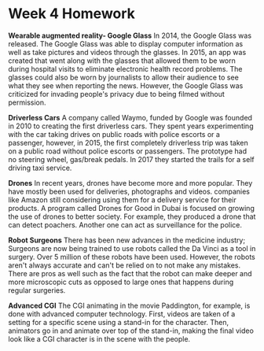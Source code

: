 # Week 4 Homework
**Wearable augmented reality- Google Glass**
In 2014, the Google Glass was released. The Google Glass was able to display computer information as well as take pictures and videos through the glasses. In 2015, an app was created that went along with the glasses that allowed them to be worn during hospital visits to eliminate electronic health record problems. The glasses could also be worn by journalists to allow their audience to see what they see when reporting the news. However, the Google Glass was criticized for invading people's privacy due to being filmed without permission.

**Driverless Cars**
A company called Waymo, funded by Google was founded in 2010 to creating the first driverless cars. They spent years experimenting with the car taking drives on public roads with police escorts or a passenger, however, in 2015, the first
completely driverless trip was taken on a public road without police escorts or passengers. The prototype had no steering wheel, gas/break pedals. In 2017 they started the trails for a self driving taxi service.

**Drones**
In recent years, drones have become more and more popular.  They have mostly been used for deliveries, photographs and videos. companies like Amazon still considering using them for a delivery service for their products. A program called Drones for Good in Dubai is focused on growing the use of drones to better society. For example, they produced a drone that can detect poachers. Another one can act as surveillance for the police.

**Robot Surgeons**
There has been new advances in the medicine industry; Surgeons are now being trained to use robots called the Da Vinci as a tool in surgery. Over 5 million of these robots have been used. However, the robots aren't always accurate and can't be relied on to not make any mistakes. There are pros as well such as the fact that the robot can make deeper and more microscopic cuts as opposed to large ones that happens during regular surgeries.

**Advanced CGI**
The CGI animating in the movie Paddington, for example, is done with advanced computer technology. First, videos are taken of a setting for a specific scene using a stand-in for the character. Then, animators go in and animate over top of the stand-in, making the final video look like a CGI character is in the scene with the people.    
